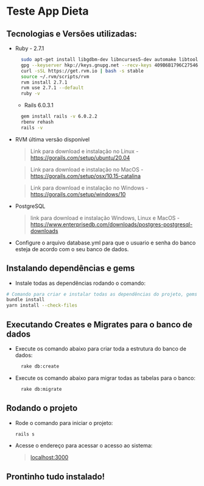 # Teste App Dieta

## Tecnologias e Versões utilizadas:
* Ruby - 2.7.1
  ```bash
    sudo apt-get install libgdbm-dev libncurses5-dev automake libtool bison libffi-dev
    gpg --keyserver hkp://keys.gnupg.net --recv-keys 409B6B1796C275462A1703113804BB82D39DC0E3 7D2BAF1CF37B13E2069D6956105BD0E739499BDB
    curl -sSL https://get.rvm.io | bash -s stable
    source ~/.rvm/scripts/rvm
    rvm install 2.7.1
    rvm use 2.7.1 --default
    ruby -v
  ```
  
  * Rails 6.0.3.1
  ```bash
    gem install rails -v 6.0.2.2
    rbenv rehash
    rails -v
  ```
* RVM última versão disponível
    > Link para download e instalação no Linux -  <https://gorails.com/setup/ubuntu/20.04>

    > Link para download e instalação no MacOS -  <https://gorails.com/setup/osx/10.15-catalina>

    > Link para download e instalação no Windows - <https://gorails.com/setup/windows/10>
* PostgreSQL
    > link para download e instalação Windows, Linux e MacOS - <https://www.enterprisedb.com/downloads/postgres-postgresql-downloads>
* Configure o arquivo database.yml para que o usuario e senha do banco esteja de acordo com o seu banco de dados.

## Instalando dependências e gems
* Instale todas as dependências rodando o comando:
```bash
# Comando para criar e instalar todas as dependências do projeto, gems e arquivos do node
bundle install
yarn install --check-files
```

## Executando Creates e Migrates para o banco de dados
* Execute os comando abaixo para criar toda a estrutura do banco de dados:
    ```bash
      rake db:create
    ```
* Execute os comando abaixo para migrar todas as tabelas para o banco:
    ```bash
      rake db:migrate
    ```

## Rodando o projeto
* Rode o comando para iniciar o projeto:
  ```bash
  rails s
  ```
* Acesse o endereço para acessar o acesso ao sistema:
  > <localhost:3000>

## Prontinho tudo instalado!
